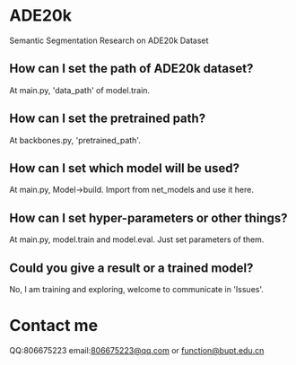 # ADE20k
Semantic Segmentation Research on ADE20k Dataset

## How can I set the path of ADE20k dataset?
At main.py, 'data_path' of model.train.
## How can I set the pretrained path?
At backbones.py, 'pretrained_path'.
## How can I set which model will be used?
At main.py, Model->build. Import from net_models and use it here.
## How can I set hyper-parameters or other things?
At main.py, model.train and model.eval. Just set parameters of them.
## Could you give a result or a trained model?
No, I am training and exploring, welcome to communicate in 'Issues'.

# Contact me
QQ:806675223
email:806675223@qq.com or function@bupt.edu.cn
